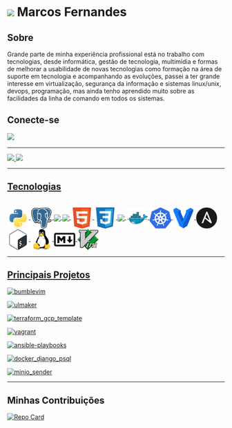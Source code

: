 <div>
    <h1><img src=https://avatars.githubusercontent.com/u/50047305?v=4 height="50"> Marcos Fernandes</h1>
    <h2>Sobre</h2>
    <p>Grande parte de minha experiência profissional está no trabalho com tecnologias, desde informática, gestão de tecnologia, multimídia e formas de melhorar a usabilidade de novas tecnologias como formação na área de suporte em tecnologia e acompanhando as evoluções, passei a ter grande interesse em virtualização, segurança da informação e sistemas linux/unix, devops, programação, mas ainda tenho aprendido muito sobre as facilidades da linha de comando em todos os sistemas.
    </p>
</div>
<div>
    <h2>Conecte-se</h2>
   <a href="https://www.linkedin.com/in/marcospbf/" target="_blank"><img src="https://img.shields.io/badge/-LinkedIn-%230077B5?style=for-the-badge&logo=linkedin&logoColor=white" target="_blank"></a>
</div>

---

<div>
  <a href="https://github.com/markirius">
  <img height="180em" src="https://github-readme-stats.vercel.app/api?username=markirius&show_icons=true&theme=tokyonight&include_all_commits=true&count_private=true"/>
  <img height="180em" src="https://github-readme-stats.vercel.app/api/top-langs/?username=markirius&layout=compact&langs_count=7&theme=tokyonight"/>
</div>

---

  <h2>Tecnologias</h2>
  <div style="display: inline_block"><br>
  <img align="center" height="50" src="https://raw.githubusercontent.com/devicons/devicon/master/icons/python/python-original.svg">
  <img align="center" height="50" src="https://raw.githubusercontent.com/devicons/devicon/master/icons/postgresql/postgresql-original.svg">
  <img align="center" height="50" src="https://cdn.jsdelivr.net/gh/devicons/devicon/icons/mysql/mysql-original-wordmark.svg">
  <img align="center" height="50" src="https://www.pngall.com/wp-content/uploads/13/Mongodb-PNG-Image-HD.png">
  <img align="center" height="50" src="https://raw.githubusercontent.com/devicons/devicon/master/icons/html5/html5-original.svg">
  <img align="center" height="50" src="https://raw.githubusercontent.com/devicons/devicon/master/icons/css3/css3-original.svg">
  <img align="center" height="50" src="https://static-00.iconduck.com/assets.00/aws-icon-2048x2048-274bm1xi.png">
  <img align="center" height="50" src="https://raw.githubusercontent.com/devicons/devicon/master/icons/docker/docker-original.svg">
  <img align="center" height="50" src="https://raw.githubusercontent.com/devicons/devicon/master/icons/kubernetes/kubernetes-plain.svg">
  <img align="center" height="50" src="https://raw.githubusercontent.com/devicons/devicon/master/icons/vagrant/vagrant-original.svg">
  <img align="center" height="50" src="https://raw.githubusercontent.com/devicons/devicon/master/icons/ansible/ansible-original.svg">
  <img align="center" height="50" src="https://raw.githubusercontent.com/devicons/devicon/master/icons/bash/bash-original.svg">
  <img align="center" height="50" src="https://raw.githubusercontent.com/devicons/devicon/master/icons/linux/linux-original.svg">
  <img align="center" height="50" src="https://raw.githubusercontent.com/devicons/devicon/master/icons/markdown/markdown-original.svg">
  <img align="center" height="50" src="https://raw.githubusercontent.com/devicons/devicon/master/icons/vim/vim-original.svg">
</div>

---

## Principais Projetos

[![bumblevim](https://github-readme-stats.vercel.app/api/pin/?username=markirius&repo=bumblevim&bg_color=000&border_color=30A3DC&show_icons=true&icon_color=30A3DC&title_color=E94D5F&text_color=FFF)](https://github.com/markirius/bumblevim)

[![ulmaker](https://github-readme-stats.vercel.app/api/pin/?username=markirius&repo=ulmaker&bg_color=000&border_color=30A3DC&show_icons=true&icon_color=30A3DC&title_color=E94D5F&text_color=FFF)](https://github.com/markirius/ulmaker)

[![terraform_gcp_template](https://github-readme-stats.vercel.app/api/pin/?username=markirius&repo=terraform_gcp_template&bg_color=000&border_color=30A3DC&show_icons=true&icon_color=30A3DC&title_color=E94D5F&text_color=FFF)](https://github.com/markirius/terraform_gcp_template)

[![vagrant](https://github-readme-stats.vercel.app/api/pin/?username=markirius&repo=vagrant&bg_color=000&border_color=30A3DC&show_icons=true&icon_color=30A3DC&title_color=E94D5F&text_color=FFF)](https://github.com/markirius/vagrant)

[![ansible-playbooks](https://github-readme-stats.vercel.app/api/pin/?username=markirius&repo=ansible-playbooks&bg_color=000&border_color=30A3DC&show_icons=true&icon_color=30A3DC&title_color=E94D5F&text_color=FFF)](https://github.com/markirius/ansible-playbooks)

[![docker_django_psql](https://github-readme-stats.vercel.app/api/pin/?username=markirius&repo=docker_django_psql&bg_color=000&border_color=30A3DC&show_icons=true&icon_color=30A3DC&title_color=E94D5F&text_color=FFF)](https://github.com/markirius/docker_django_psql)

[![minio_sender](https://github-readme-stats.vercel.app/api/pin/?username=markirius&repo=minio_sender&bg_color=000&border_color=30A3DC&show_icons=true&icon_color=30A3DC&title_color=E94D5F&text_color=FFF)](https://github.com/markirius/minio_sender)

---

## Minhas Contribuições
[![Repo Card](https://github-readme-stats.vercel.app/api/pin/?username=markirius&repo=dio-lab-open-source&bg_color=000&border_color=30A3DC&show_icons=true&icon_color=30A3DC&title_color=E94D5F&text_color=FFF)](thhps://github.com/markirius/dio-lab-open-source)
